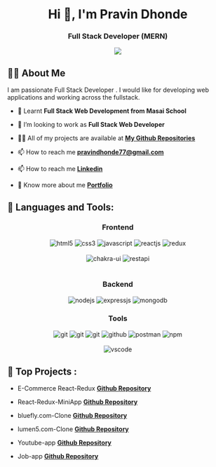 <h1 align="center">Hi 👋, I'm Pravin Dhonde</h1>
<h3 align="center">Full Stack Developer (MERN)</h3>
<div align="center">
<img   src="https://miro.medium.com/max/1400/0*FGD6BUzzZs1VJLuY.gif"/>
</div>


## 🙋‍♂️ About Me


I am passionate Full Stack Developer . I would like for developing web applications and working across the fullstack.


- 🌱 Learnt **Full Stack Web Development from Masai School**

- 👯 I’m looking to work as **Full Stack Web Developer**

- 👨‍💻 All of my projects are available at **[My Github Repositories](https://github.com/pravindhonde77?tab=repositories)**

- 📫 How to reach me **pravindhonde77@gmail.com**

- 📫 How to reach me **[Linkedin](https://www.linkedin.com/in/pravin-dhonde-17aa5b22a/)**

- 🔭 Know more about me **[Portfolio](https://dashing-semifreddo-55f9f5.netlify.app/)**


## 🚀 Languages and Tools:
<div align="center">
 
 <div align="center"><h3 align="center">Frontend</h3>
<img src="https://img.shields.io/badge/html5-%23E34F26.svg?style=for-the-badge&logo=html5&logoColor=white" align="center" alt="html5">
<img src = "https://img.shields.io/badge/css3-%231572B6.svg?style=for-the-badge&logo=css3&logoColor=white" align="center" alt="css3">
<img src ="https://img.shields.io/badge/javascript-%23323330.svg?style=for-the-badge&logo=javascript&logoColor=%23F7DF1E" align="center" alt="javascript">
<img src="https://img.shields.io/badge/React-20232A?style=for-the-badge&logo=react&logoColor=61DAFB"  align="center" alt="reactjs" />
<img src="https://img.shields.io/badge/Redux-593D88?style=for-the-badge&logo=redux&logoColor=white"  align="center" alt="redux" />

<br/>
<br/>
  <img src = "https://img.shields.io/badge/chakra ui-%234ED1C5.svg?style=for-the-badge&logo=chakraui&logoColor=white" align="center" alt="chakra-ui"/>
  <img src="https://img.shields.io/badge/rest api-%23000000.svg?style=for-the-badge&logo=flask&logoColor=white" align="center" alt="restapi"/>
  
</div>
 <br/>
  <div align="center"><h3 align="center">Backend</h3> 
<img src="https://img.shields.io/badge/Node.js-339933?style=for-the-badge&logo=nodedotjs&logoColor=white" align="center" alt="nodejs" />
<img src="https://img.shields.io/badge/Express.js-000000?style=for-the-badge&logo=express&logoColor=white" align="center" alt="expressjs"/>
<img src="https://img.shields.io/badge/MongoDB-4EA94B?style=for-the-badge&logo=mongodb&logoColor=white" align="center" alt="mongodb"/>
 </div>
  <div align="center"><h3 align="center">Tools</h3> 
   <img src="https://img.shields.io/badge/netlify-%23000000.svg?style=for-the-badge&logo=netlify&logoColor=#00C7B7" align="center" alt="git"/>
   <img src="https://img.shields.io/badge/vercel-%23000000.svg?style=for-the-badge&logo=vercel&logoColor=whit" align="center" alt="git"/>
   <img src="https://img.shields.io/badge/Git-f44d27?style=for-the-badge&logo=git&logoColor=white"  align="center" alt="git"/>
<img src="https://img.shields.io/badge/GitHub-100000?style=for-the-badge&logo=github&logoColor=white"  align="center" alt="github"/>
<img src ="https://img.shields.io/badge/Postman-FF6C37?style=for-the-badge&logo=postman&logoColor=white" align="center" alt="postman">
<img src = "https://img.shields.io/badge/NPM-%23000000.svg?style=for-the-badge&logo=npm&logoColor=white" align="center" alt="npm">
  
   <br/>
<br/>
    <img src="https://img.shields.io/badge/Visual%20Studio-5C2D91.svg?style=for-the-badge&logo=visual-studio&logoColor=white"  align="center" alt="vscode"/>
 </div>
</div>


## 🚀 Top Projects :
 - E-Commerce React-Redux **[Github Repository](https://github.com/pravindhonde77/Ecommerce_wesite_by_React)**
 
 - React-Redux-MiniApp  **[Github Repository](https://github.com/pravindhonde77/MiniApp)**

 - bluefly.com-Clone   **[Github Repository](https://github.com/pravindhonde77/unit-3-project-details---bluefly)**

 - lumen5.com-Clone   **[Github Repository](https://github.com/spaswan141/lumen5)**

 - Youtube-app **[Github Repository](https://github.com/pravindhonde77/mini-youtube-app)**

 - Job-app **[Github Repository](https://github.com/pravindhonde77/job-app-by-sort)**
 
<br/>
<br/>

